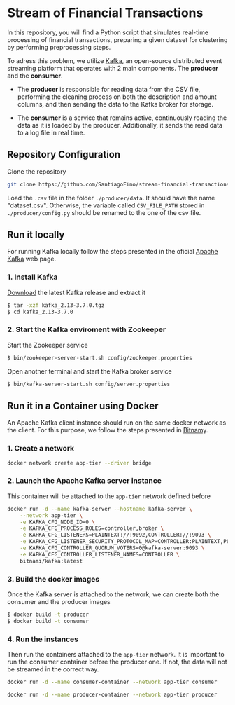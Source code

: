 # Stream of Financial Transactions

In this repository, you will find a Python script that simulates real-time processing of financial transactions, preparing a given dataset for clustering by performing preprocessing steps.

To adress this problem, we utilize [Kafka](https://kafka.apache.org/), an open-source distributed event streaming platform that operates with 2 main components. The **producer** and the **consumer**.

* The **producer** is responsible for reading data from the CSV file, performing the cleaning process on both the description and amount columns, and then sending the data to the Kafka broker for storage.

* The **consumer** is a service that remains active, continuously reading the data as it is loaded by the producer. Additionally, it sends the read data to a log file in real time.

## Repository Configuration

Clone the repository

```bash
git clone https://github.com/SantiagoFino/stream-financial-transactions.git
```

Load the `.csv` file in the folder `./producer/data`. It should have the name "dataset.csv". Otherwise, the variable called `CSV_FILE_PATH` stored in `./producer/config.py` should be renamed to the one of the csv file.

## Run it locally

For running Kafka locally follow the steps presented in the oficial [Apache Kafka](https://kafka.apache.org/quickstart) web page.

### 1. Install Kafka
[Download](https://www.apache.org/dyn/closer.cgi?path=/kafka/3.7.0/kafka_2.13-3.7.0.tgz) the latest Kafka release and extract it

```bash
$ tar -xzf kafka_2.13-3.7.0.tgz
$ cd kafka_2.13-3.7.0
```

### 2. Start the Kafka enviroment with Zookeeper

Start the Zookeeper service
```bash
$ bin/zookeeper-server-start.sh config/zookeeper.properties
```

Open another terminal and start the Kafka broker service
```bash
$ bin/kafka-server-start.sh config/server.properties
```



## Run it in a Container using Docker

An Apache Kafka client instance should run on the same docker network as the client. For this purpose, we follow the steps presented in [Bitnamy](https://hub.docker.com/r/bitnami/kafka).

### 1. Create a network

```bash
docker network create app-tier --driver bridge
```

### 2. Launch the Apache Kafka server instance

This container will be attached to the `app-tier` network defined before

```bash
docker run -d --name kafka-server --hostname kafka-server \
    --network app-tier \
    -e KAFKA_CFG_NODE_ID=0 \
    -e KAFKA_CFG_PROCESS_ROLES=controller,broker \
    -e KAFKA_CFG_LISTENERS=PLAINTEXT://:9092,CONTROLLER://:9093 \
    -e KAFKA_CFG_LISTENER_SECURITY_PROTOCOL_MAP=CONTROLLER:PLAINTEXT,PLAINTEXT:PLAINTEXT \
    -e KAFKA_CFG_CONTROLLER_QUORUM_VOTERS=0@kafka-server:9093 \
    -e KAFKA_CFG_CONTROLLER_LISTENER_NAMES=CONTROLLER \
    bitnami/kafka:latest
```

### 3. Build the docker images

Once the Kafka server is attached to the network, we can create both the consumer and the producer images

```bash
$ docker build -t producer
$ docker build -t consumer
```


### 4. Run the instances

Then run the containers attached to the `app-tier` network. It is important to run the consumer container before the producer one. If not, the data will not be streamed in the correct way.

```bash
docker run -d --name consumer-container --network app-tier consumer
```

```bash
docker run -d --name producer-container --network app-tier producer
```

